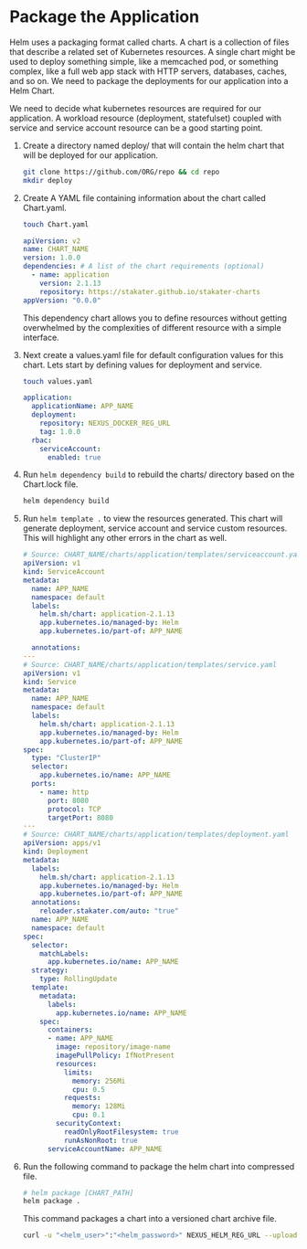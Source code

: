 # Package the Application

Helm uses a packaging format called charts. A chart is a collection of files that describe a related set of Kubernetes resources. A single chart might be used to deploy something simple, like a memcached pod, or something complex, like a full web app stack with HTTP servers, databases, caches, and so on. We need to package the deployments for our application into a Helm Chart.

We need to decide what kubernetes resources are required for our application. A workload resource (deployment, statefulset) coupled with service and service account resource can be a good starting point.

1. Create a directory named deploy/ that will contain the helm chart that will be deployed for our application.

   ```sh
   git clone https://github.com/ORG/repo && cd repo
   mkdir deploy
   ```

1. Create A YAML file containing information about the chart called Chart.yaml.

   ```sh
   touch Chart.yaml
   ```

   ```yaml
   apiVersion: v2
   name: CHART_NAME
   version: 1.0.0
   dependencies: # A list of the chart requirements (optional)
     - name: application
       version: 2.1.13
       repository: https://stakater.github.io/stakater-charts
   appVersion: "0.0.0"
   ```

    This dependency chart allows you to define resources without getting overwhelmed by the complexities of different resource with a simple interface.

1. Next create a values.yaml file for default configuration values for this chart. Lets start by defining values for deployment and service.

   ```sh
   touch values.yaml
   ```

    ```yaml
    application:
      applicationName: APP_NAME
      deployment:
        repository: NEXUS_DOCKER_REG_URL
        tag: 1.0.0
      rbac:
        serviceAccount:
          enabled: true
    ```

1. Run `helm dependency build` to rebuild the charts/ directory based on the Chart.lock file.

    ```sh
    helm dependency build
    ```

1. Run `helm template .` to view the resources generated. This chart will generate deployment, service account and service custom resources. This will highlight any other errors in the chart as well.
    ```yaml
    # Source: CHART_NAME/charts/application/templates/serviceaccount.yaml
    apiVersion: v1
    kind: ServiceAccount
    metadata:
      name: APP_NAME
      namespace: default
      labels:
        helm.sh/chart: application-2.1.13
        app.kubernetes.io/managed-by: Helm
        app.kubernetes.io/part-of: APP_NAME
    
      annotations:
    ---
    # Source: CHART_NAME/charts/application/templates/service.yaml
    apiVersion: v1
    kind: Service
    metadata:
      name: APP_NAME
      namespace: default
      labels:
        helm.sh/chart: application-2.1.13
        app.kubernetes.io/managed-by: Helm
        app.kubernetes.io/part-of: APP_NAME
    spec:  
      type: "ClusterIP"
      selector:
        app.kubernetes.io/name: APP_NAME
      ports:
        - name: http
          port: 8080
          protocol: TCP
          targetPort: 8080
    ---
    # Source: CHART_NAME/charts/application/templates/deployment.yaml
    apiVersion: apps/v1
    kind: Deployment
    metadata:
      labels:
        helm.sh/chart: application-2.1.13
        app.kubernetes.io/managed-by: Helm
        app.kubernetes.io/part-of: APP_NAME
      annotations: 
        reloader.stakater.com/auto: "true"
      name: APP_NAME
      namespace: default
    spec:
      selector:
        matchLabels:
          app.kubernetes.io/name: APP_NAME
      strategy:
        type: RollingUpdate
      template:
        metadata:
          labels:
            app.kubernetes.io/name: APP_NAME
        spec:
          containers:
          - name: APP_NAME
            image: repository/image-name
            imagePullPolicy: IfNotPresent
            resources:
              limits:
                memory: 256Mi
                cpu: 0.5
              requests:
                memory: 128Mi
                cpu: 0.1
            securityContext:
              readOnlyRootFilesystem: true
              runAsNonRoot: true
          serviceAccountName: APP_NAME
    ```

1. Run the following command to package the helm chart into compressed file.

   ```sh
   # helm package [CHART_PATH]
   helm package .
   ```
   
   This command packages a chart into a versioned chart archive file.
   
   ```sh
   curl -u "<helm_user>":"<helm_password>" NEXUS_HELM_REG_URL --upload-file "CHART_NAME-CHART_VERSION.tgz"
   ```

